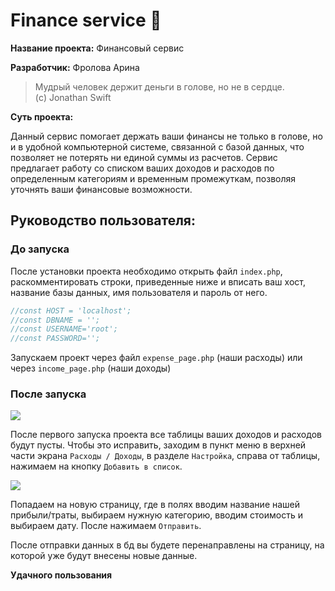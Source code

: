 # Finance service 💸
**Название проекта:** Финансовый сервис

**Разработчик:** Фролова Арина

>Мудрый человек держит деньги в голове, но не в сердце. 
<br> (c) Jonathan Swift 

**Суть проекта:** 
    
Данный сервис помогает держать ваши финансы не только в голове, но и в удобной компьютерной системе, связанной с базой данных, что позволяет не потерять ни единой суммы из расчетов. Сервис предлагает работу со списком ваших доходов и расходов по определенным категориям и временным промежуткам, позволяя уточнять ваши финансовые возможности.

## **Руководство пользователя:** ##

### **До запуска** ###

После установки проекта необходимо открыть файл `index.php`, раскомментировать строки, приведенные ниже и вписать ваш хост, название базы данных, имя пользователя и пароль от него.
```php
//const HOST = 'localhost';
//const DBNAME = '';
//const USERNAME='root';
//const PASSWORD='';
```
Запускаем проект через файл `expense_page.php` (наши расходы) или через `income_page.php` (наши доходы)
### **После запуска** ###
![](https://i.postimg.cc/wBJSy6Pd/photo-6031815439182573394-y.jpg)

После первого запуска проекта все таблицы ваших доходов и расходов будут пусты. Чтобы это исправить, заходим в пункт меню в верхней части экрана `Расходы / Доходы`, в разделе `Настройка`, справа от таблицы, нажимаем на кнопку `Добавить в список`.

![](https://i.postimg.cc/BZw1b4G6/photo-6031743305206837148-m.jpg)

Попадаем на новую страницу, где в полях вводим название нашей прибыли/траты, выбираем нужную категорию, вводим стоимость и выбираем дату. После нажимаем `Отправить`.

После отправки данных в бд вы будете перенаправлены на страницу, на которой уже будут внесены новые данные.

**Удачного пользования** 



